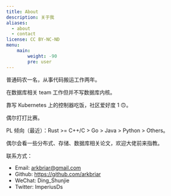 ```yaml
---
title: About
description: 关于我
aliases:
  - about
  - contact
license: CC BY-NC-ND
menu:
    main: 
        weight: -90
        pre: user
---
```


普通码农一名，从事代码搬运工作两年。

在数据库相关 team 工作但并不写数据库内核。

靠写 Kubernetes 上的控制器吃饭，社区爱好度 1 🙃。

偶尔打打比赛。

PL 倾向（最近）：Rust >= C++/C > Go > Java > Python > Others。

偶尔会看一些分布式、存储、数据库相关论文，欢迎大佬前来指教。

联系方式：
+ Email: arkbriar@gmail.com
+ Github: https://github.com/arkbriar
+ WeChat: Ding_Shunjie
+ Twitter: ImperiusDs
